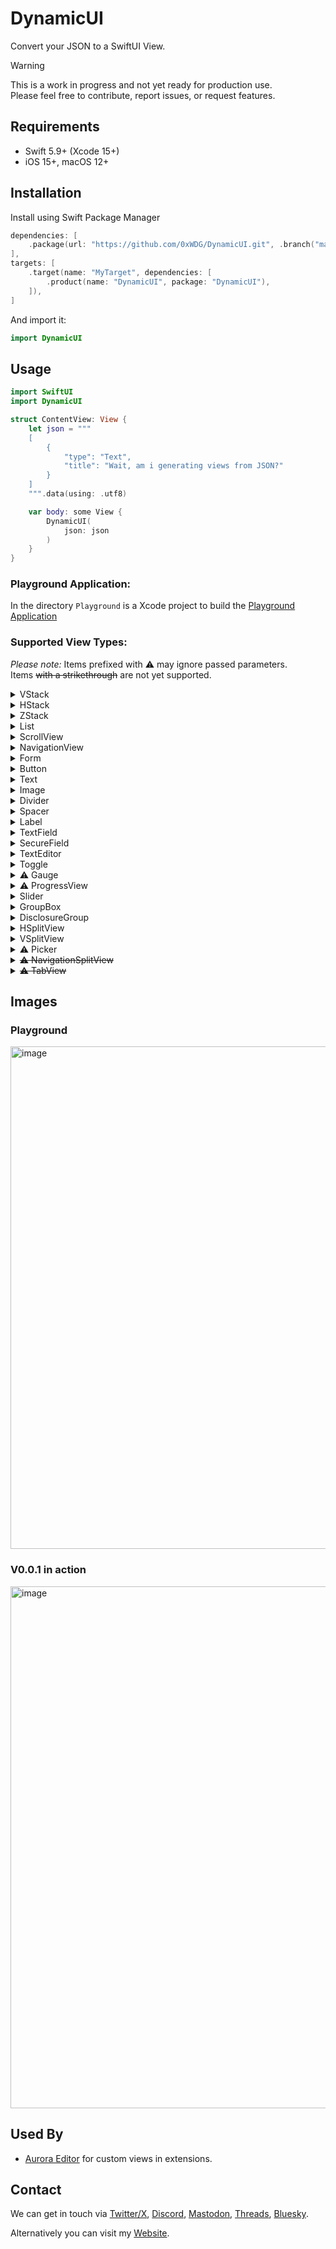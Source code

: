# DynamicUI

Convert your JSON to a SwiftUI View.

> [!WARNING]
> 
> This is a work in progress and not yet ready for production use. \
> Please feel free to contribute, report issues, or request features.

## Requirements

- Swift 5.9+ (Xcode 15+)
- iOS 15+, macOS 12+

## Installation

Install using Swift Package Manager

```swift
dependencies: [
    .package(url: "https://github.com/0xWDG/DynamicUI.git", .branch("main")),
],
targets: [
    .target(name: "MyTarget", dependencies: [
        .product(name: "DynamicUI", package: "DynamicUI"),
    ]),
]
```

And import it:
```swift
import DynamicUI
```

## Usage

```swift
import SwiftUI
import DynamicUI

struct ContentView: View {
    let json = """
    [
        {
            "type": "Text",
            "title": "Wait, am i generating views from JSON?"
        }
    ]
    """.data(using: .utf8)

    var body: some View {
        DynamicUI(
            json: json
        )
    }
}
```

### Playground Application:
In the directory `Playground` is a Xcode project to build the [Playground Application](#Playground)

### Supported View Types:
_Please note:_ Items prefixed with ⚠ may ignore passed parameters.  
Items <s>with a strikethrough</s> are not yet supported.

<details>
<summary>VStack</summary>

```JSON
{
    "type": "VStack",
    "children": [  ]
}
```
</details>

<details>
<summary>HStack</summary>

```JSON
{
    "type": "HStack",
    "children": [  ]
}
```
</details>

<details>
<summary>ZStack</summary>

```JSON
{
    "type": "ZStack",
    "children": [  ]
}
```
</details>

<details>
<summary>List</summary>

```JSON
{
    "type": "List",
    "children": [  ]
}
```
</details>

<details>
<summary>ScrollView</summary>

```JSON
{
    "type": "ScrollView",
    "children": [  ]
}
```
</details>

<details>
<summary>NavigationView</summary>

```JSON
{
    "type": "NavigationView",
    "children": [  ]
}
```
</details>

<details>
<summary>Form</summary>

```JSON
{
    "type": "Form",
    "children": [  ]
}
```
</details>

<details>
<summary>Button</summary>

```JSON
{
    "type": "Button",
    "title": "Click me!"
}
```
</details>

<details>
<summary>Text</summary>

```JSON
{
    "type": "Text",
    "title": "..."
}
```
</details>

<details>
<summary>Image</summary>

```JSON
{
    "type": "Image",
    "imageURL": "systemName"
}
```
</details>

<details>
<summary>Divider</summary>

```JSON
{
    "type": "Divider"
}
```
</details>

<details>
<summary>Spacer</summary>

```JSON
{
    "type": "Spacer"
}
```
</details>

<details>
<summary>Label</summary>

```JSON
{
    "type": "Label",
    "title": "..."
}
```
</details>

<details>
<summary>TextField</summary>

```JSON
{
    "type": "TextField",
    "title": "...",
    "defaultValue": "..."
}
```
</details>

<details>
<summary>SecureField</summary>

```JSON
{
    "type": "SecureField",
    "title": "...",
    "defaultValue": "..."
}
```
</details>

<details>
<summary>TextEditor</summary>

```JSON
{
    "type": "TextEditor",
    "title": "...",
    "defaultValue": "..."
}
```
</details>

<details>
<summary>Toggle</summary>

```JSON
{
    "type": "Toggle",
    "title": "Turn me on!",
    "defaultValue": true
}
```
</details>

<details>
<summary>⚠ Gauge</summary>

```JSON
{
    "type": "Gauge",
    "title": "...",
    "defaultValue": 0.5
}
```
</details>

<details>
<summary>⚠ ProgressView</summary>

```JSON
{
    "type": "ProgressView",
    "title": "...",
    "value": 50,
    "total": 100
}
```
</details>

<details>
<summary>Slider</summary>

```JSON
{
    "type": "Slider",
    "title": "...",
    "minLabel": "min",
    "maxLabel": "max"
}
```
</details>

<details>
<summary>GroupBox</summary>

```JSON
{
    "type": "GroupBox",
    "children": [ ]
}
```
</details>

<details>
<summary>DisclosureGroup</summary>

```JSON
{
    "type": "DisclosureGroup",
    "children": [ ]
}
```
</details>

<details>
<summary>HSplitView</summary>

```JSON
{
    "type": "HSplitView",
    "children": [ ]
}
```
</details>

<details>
<summary>VSplitView</summary>

```JSON
{
    "type": "VSplitView",
    "children": [ ]
}
```
</details>

<details>
<summary>⚠ Picker</summary>

```JSON
{
    "type": "Picker",
    "title": "...",
    "values": ["...", "..."]
}
```
</details>

<details>
<summary><s>⚠ NavigationSplitView</s></summary>

```JSON
{
    "type": "NavigationSplitView",
    "children": [ ]
}
```
</details>

<details>
<summary><s>⚠ TabView</s></summary>

```JSON
{
    "type": "TabView",
    "children": [ ]
}
```
</details>

## Images

### Playground
<a name="Playground">
<img width="804" alt="image" src="https://github.com/user-attachments/assets/cfd7ba02-88b1-410d-a6ba-54c9ebee06e0">

### V0.0.1 in action
<img width="835" alt="image" src="https://github.com/0xWDG/DynamicUI/assets/1290461/02e2d735-5496-4b68-a428-9e03815bf4d6">

## Used By
- [Aurora Editor](https://github.com/AuroraEditor/AuroraEditor) for custom views in extensions.

## Contact

We can get in touch via [Twitter/X](https://twitter.com/0xWDG), [Discord](https://discordapp.com/users/918438083861573692), [Mastodon](https://iosdev.space/@0xWDG), [Threads](https://threads.net/@0xwdg), [Bluesky](https://bsky.app/profile/0xwdg.bsky.social).

Alternatively you can visit my [Website](https://wesleydegroot.nl).
